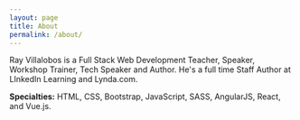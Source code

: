 ```yaml
---
layout: page
title: About
permalink: /about/
---
```


Ray Villalobos is a Full Stack Web Development Teacher, Speaker, Workshop Trainer, Tech Speaker and Author. He's a full time Staff Author at LInkedIn Learning and Lynda.com.

**Specialties:** HTML, CSS, Bootstrap, JavaScript, SASS, AngularJS, React, and Vue.js.
